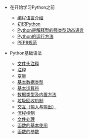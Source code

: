 - 在开始学习Python之前

    - [编程语言介绍](/before_learning_python/1.编程语言介绍.md)
    - [初识Python](/before_learning_python/2.初识Python.md)
    - [Python是解释型的强类型动态语言](/before_learning_python/3.Python是解释型的强类型动态语言.md)
    - [Python的运行方法](/before_learning_python/4.Python的运行方法.md)
    - [PEP8规范](/before_learning_python/5.PEP8规范.md)

- Python基础语法

    - [文件头注释](/python_base/01.python文件头部.md)
    - [注释](/python_base/02.注释.md)
    - [变量](/python_base/03.变量.md)
    - [基本数据类型](/python_base/04.基本数据类型.md)
    - [基本运算符](/python_base/05.基本运算符.md)
    - [数据类型及内置方法](/python_base/06.基本数据类型与内置方法.md)
    - [垃圾回收机制](/python_base/07.垃圾回收机制.md)
    - [交互（输入与输出）](/python_base/08.交互（输入与输出）.md)
    - [流程控制](/python_base/09.流程控制.md)
    - [文件处理](/python_base/10.文件处理.md)
    - [函数的基本使用](/python_base/11.函数的基本使用.md)
    - [函数的参数](/python_base/12.函数的参数.md)